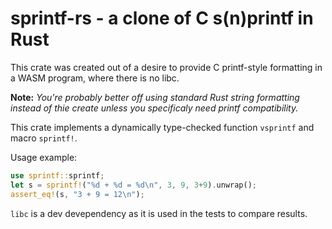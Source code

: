 # sprintf-rs - a clone of C s(n)printf in Rust

This crate was created out of a desire to provide C printf-style formatting
in a WASM program, where there is no libc.

**Note:** *You're probably better off using standard Rust string formatting
instead of thie create unless you specificaly need printf compatibility.*

This crate implements a dynamically type-checked function `vsprintf` and macro
`sprintf!`.

Usage example:

```rust
use sprintf::sprintf;
let s = sprintf!("%d + %d = %d\n", 3, 9, 3+9).unwrap();
assert_eq!(s, "3 + 9 = 12\n");
```

`libc` is a dev devependency as it is used in the tests to compare results.
